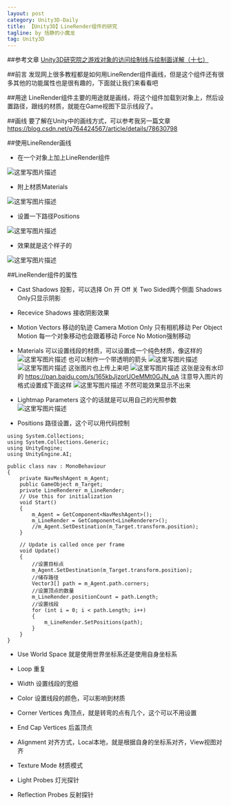 ```yaml
---
layout: post
category: Unity3D-Daily
title: 【Unity3D】LineRender组件的研究
tagline: by 恬静的小魔龙
tag: Unity3D
---
```


##参考文章
[Unity3D研究院之游戏对象的访问绘制线与绘制面详解（十七）](http://www.xuanyusong.com/archives/561)

##前言
发现网上很多教程都是如何用LineRender组件画线，但是这个组件还有很多其他的功能属性也是很有趣的，下面就让我们来看看吧

##用途
LineRender组件主要的用途就是画线，将这个组件加载到对象上，然后设置路径，跟线的材质，就能在Game视图下显示线段了。

##画线
要了解在Unity中的画线方式，可以参考我另一篇文章
https://blog.csdn.net/q764424567/article/details/78630798

##使用LineRender画线
-  在一个对象上加上LineRender组件

![这里写图片描述](https://img-blog.csdn.net/20180628100612749?watermark/2/text/aHR0cHM6Ly9ibG9nLmNzZG4ubmV0L3E3NjQ0MjQ1Njc=/font/5a6L5L2T/fontsize/400/fill/I0JBQkFCMA==/dissolve/70)

-  附上材质Materials

![这里写图片描述](https://img-blog.csdn.net/2018062810070815?watermark/2/text/aHR0cHM6Ly9ibG9nLmNzZG4ubmV0L3E3NjQ0MjQ1Njc=/font/5a6L5L2T/fontsize/400/fill/I0JBQkFCMA==/dissolve/70)

-  设置一下路径Positions

![这里写图片描述](https://img-blog.csdn.net/20180628100744961?watermark/2/text/aHR0cHM6Ly9ibG9nLmNzZG4ubmV0L3E3NjQ0MjQ1Njc=/font/5a6L5L2T/fontsize/400/fill/I0JBQkFCMA==/dissolve/70)

-  效果就是这个样子的

![这里写图片描述](https://img-blog.csdn.net/20180628100817743?watermark/2/text/aHR0cHM6Ly9ibG9nLmNzZG4ubmV0L3E3NjQ0MjQ1Njc=/font/5a6L5L2T/fontsize/400/fill/I0JBQkFCMA==/dissolve/70)

##LineRender组件的属性
- Cast Shadows
投影，可以选择
On 开
Off 关 
Two Sided两个侧面
Shadows Only只显示阴影

- Recevice Shadows
接收阴影效果

- Motion Vectors
移动的轨迹
Camera Motion Only 只有相机移动
Per Object Motion 每一个对象移动也会跟着移动
Force No Motion强制移动

- Materials
可以设置线段的材质，可以设置成一个纯色材质，像这样的
![这里写图片描述](https://img-blog.csdn.net/20180628102158122?watermark/2/text/aHR0cHM6Ly9ibG9nLmNzZG4ubmV0L3E3NjQ0MjQ1Njc=/font/5a6L5L2T/fontsize/400/fill/I0JBQkFCMA==/dissolve/70)
也可以制作一个带透明的箭头
![这里写图片描述](https://img-blog.csdn.net/20180628102254515?watermark/2/text/aHR0cHM6Ly9ibG9nLmNzZG4ubmV0L3E3NjQ0MjQ1Njc=/font/5a6L5L2T/fontsize/400/fill/I0JBQkFCMA==/dissolve/70)
![这里写图片描述](https://img-blog.csdn.net/20180628102313920?watermark/2/text/aHR0cHM6Ly9ibG9nLmNzZG4ubmV0L3E3NjQ0MjQ1Njc=/font/5a6L5L2T/fontsize/400/fill/I0JBQkFCMA==/dissolve/70)
这张图片也上传上来吧
![这里写图片描述](https://img-blog.csdn.net/20180628102349987?watermark/2/text/aHR0cHM6Ly9ibG9nLmNzZG4ubmV0L3E3NjQ0MjQ1Njc=/font/5a6L5L2T/fontsize/400/fill/I0JBQkFCMA==/dissolve/70)
这张是没有水印的
https://pan.baidu.com/s/165kbJjzorUOeMMt0GJN_qA
注意导入图片的格式设置成下面这样
![这里写图片描述](https://img-blog.csdn.net/20180628104205540?watermark/2/text/aHR0cHM6Ly9ibG9nLmNzZG4ubmV0L3E3NjQ0MjQ1Njc=/font/5a6L5L2T/fontsize/400/fill/I0JBQkFCMA==/dissolve/70)
不然可能效果显示不出来

- Lightmap Parameters
这个的话就是可以用自己的光照参数
![这里写图片描述](https://img-blog.csdn.net/2018062810303989?watermark/2/text/aHR0cHM6Ly9ibG9nLmNzZG4ubmV0L3E3NjQ0MjQ1Njc=/font/5a6L5L2T/fontsize/400/fill/I0JBQkFCMA==/dissolve/70)

- Positions
路径设置，这个可以用代码控制

```
using System.Collections;
using System.Collections.Generic;
using UnityEngine;
using UnityEngine.AI;

public class nav : MonoBehaviour
{
    private NavMeshAgent m_Agent;
    public GameObject m_Target;
    private LineRenderer m_LineRender;
    // Use this for initialization
    void Start()
    {
        m_Agent = GetComponent<NavMeshAgent>();
        m_LineRender = GetComponent<LineRenderer>();
        //m_Agent.SetDestination(m_Target.transform.position);
    }

    // Update is called once per frame
    void Update()
    {
        //设置目标点
        m_Agent.SetDestination(m_Target.transform.position);
        //储存路径
        Vector3[] path = m_Agent.path.corners;
        //设置顶点的数量
        m_LineRender.positionCount = path.Length;
        //设置线段
        for (int i = 0; i < path.Length; i++)
        {
            m_LineRender.SetPositions(path);
        }
    }
}

```

- Use World Space
就是使用世界坐标系还是使用自身坐标系

- Loop
重复

- Width
设置线段的宽细

- Color
设置线段的颜色，可以影响到材质

- Corner Vertices
角顶点，就是转弯的点有几个，这个可以不用设置

- End Cap Vertices
后盖顶点

- Alignment
对齐方式，Local本地，就是根据自身的坐标系对齐，View视图对齐

- Texture Mode
材质模式

- Light Probes
灯光探针

- Reflection Probes
反射探针
